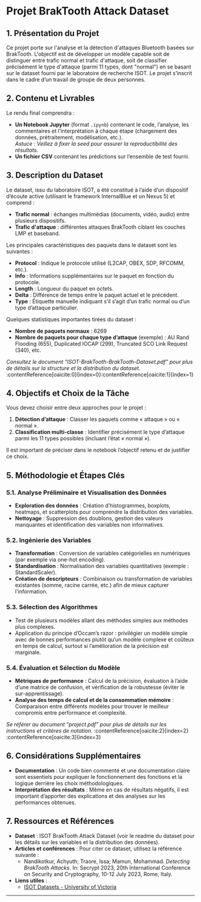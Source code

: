 # Projet BrakTooth Attack Dataset

## 1. Présentation du Projet

Ce projet porte sur l'analyse et la détection d'attaques Bluetooth basées sur BrakTooth. L'objectif est de développer un modèle capable soit de distinguer entre trafic normal et trafic d'attaque, soit de classifier précisément le type d'attaque (parmi 11 types, dont "normal") en se basant sur le dataset fourni par le laboratoire de recherche ISOT. Le projet s’inscrit dans le cadre d’un travail de groupe de deux personnes.

## 2. Contenu et Livrables

Le rendu final comprendra :
- **Un Notebook Jupyter** (format `.ipynb`) contenant le code, l’analyse, les commentaires et l’interprétation à chaque étape (chargement des données, prétraitement, modélisation, etc.).  
  _Astuce : Veillez à fixer la seed pour assurer la reproductibilité des résultats._
- **Un fichier CSV** contenant les prédictions sur l’ensemble de test fourni.

## 3. Description du Dataset

Le dataset, issu du laboratoire ISOT, a été constitué à l’aide d’un dispositif d’écoute active (utilisant le framework InternalBlue et un Nexus 5) et comprend :
- **Trafic normal** : échanges multimédias (documents, vidéo, audio) entre plusieurs dispositifs.
- **Trafic d'attaque** : différentes attaques BrakTooth ciblant les couches LMP et baseband.
  
Les principales caractéristiques des paquets dans le dataset sont les suivantes :
- **Protocol** : Indique le protocole utilisé (L2CAP, OBEX, SDP, RFCOMM, etc.).
- **Info** : Informations supplémentaires sur le paquet en fonction du protocole.
- **Length** : Longueur du paquet en octets.
- **Delta** : Différence de temps entre le paquet actuel et le précédent.
- **Type** : Étiquette manuelle indiquant s’il s’agit d’un trafic normal ou d’un type d’attaque particulier.

Quelques statistiques importantes tirées du dataset :
- **Nombre de paquets normaux** : 6269
- **Nombre de paquets pour chaque type d’attaque** (exemple) : AU Rand Flooding (655), Duplicated IOCAP (299), Truncated SCO Link Request (340), etc.

_Consultez le document “ISOT-BrakTooth-BrakTooth-Dataset.pdf” pour plus de détails sur la structure et la distribution du dataset._ :contentReference[oaicite:0]{index=0}&#8203;:contentReference[oaicite:1]{index=1}

## 4. Objectifs et Choix de la Tâche

Vous devez choisir entre deux approches pour le projet :
1. **Détection d’attaque** : Classer les paquets comme « attaque » ou « normal ».
2. **Classification multi-classe** : Identifier précisément le type d’attaque parmi les 11 types possibles (incluant l’état « normal »).

Il est important de préciser dans le notebook l’objectif retenu et de justifier ce choix.

## 5. Méthodologie et Étapes Clés

### 5.1. Analyse Préliminaire et Visualisation des Données
- **Exploration des données** : Création d’histogrammes, boxplots, heatmaps, et scatterplots pour comprendre la distribution des variables.
- **Nettoyage** : Suppression des doublons, gestion des valeurs manquantes et identification des variables non informatives.

### 5.2. Ingénierie des Variables
- **Transformation** : Conversion de variables catégorielles en numériques (par exemple via one-hot encoding).
- **Standardisation** : Normalisation des variables quantitatives (exemple : StandardScaler).
- **Création de descripteurs** : Combinaison ou transformation de variables existantes (somme, racine carrée, etc.) afin de mieux capturer l’information.

### 5.3. Sélection des Algorithmes
- Test de plusieurs modèles allant des méthodes simples aux méthodes plus complexes.
- Application du principe d’Occam’s razor : privilégier un modèle simple avec de bonnes performances plutôt qu’un modèle complexe et coûteux en temps de calcul, surtout si l’amélioration de la précision est marginale.

### 5.4. Évaluation et Sélection du Modèle
- **Métriques de performance** : Calcul de la précision, évaluation à l’aide d’une matrice de confusion, et vérification de la robustesse (éviter le sur-apprentissage).
- **Analyse des temps de calcul et de la consommation mémoire** : Comparaison entre différents modèles pour trouver le meilleur compromis entre performance et complexité.

_Se référer au document “project.pdf” pour plus de détails sur les instructions et critères de notation._ :contentReference[oaicite:2]{index=2}&#8203;:contentReference[oaicite:3]{index=3}

## 6. Considérations Supplémentaires

- **Documentation** : Un code bien commenté et une documentation claire sont essentiels pour expliquer le fonctionnement des fonctions et la logique derrière les choix méthodologiques.
- **Interprétation des résultats** : Même en cas de résultats négatifs, il est important d’apporter des explications et des analyses sur les performances obtenues.

## 7. Ressources et Références

- **Dataset** : ISOT BrakTooth Attack Dataset (voir le readme du dataset pour les détails sur les variables et la distribution des données).
- **Articles et conférences** : Pour citer ce dataset, utilisez la référence suivante :
  - Nandikotkur, Achyuth; Traore, Issa; Mamun, Mohammad. *Detecting BrakTooth Attacks*. In: Secrypt 2023, 20th International Conference on Security and Cryptography, 10-12 July 2023, Rome, Italy.
- **Liens utiles** :
  - [ISOT Datasets - University of Victoria](https://onlineacademiccommunity.uvic.ca/isot/2023/05/30/iot-security-datasets/)

---
